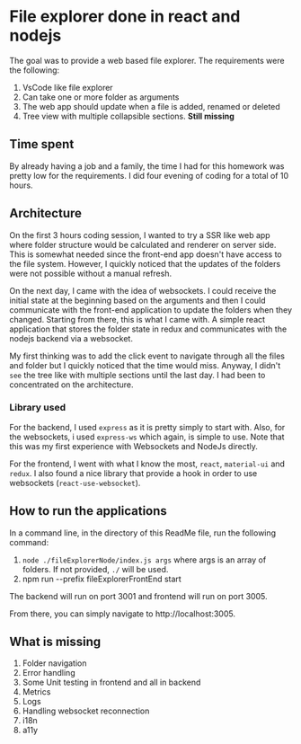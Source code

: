 # File explorer done in react and nodejs

The goal was to provide a web based file explorer.
The requirements were the following:

1. VsCode like file explorer
2. Can take one or more folder as arguments
3. The web app should update when a file is added, renamed or deleted
4. Tree view with multiple collapsible sections. **Still missing**

## Time spent

By already having a job and a family, the time I had for this homework was pretty low for the requirements. I did four evening of coding for a total of 10 hours.

## Architecture

On the first 3 hours coding session, I wanted to try a SSR like web app where folder structure would be calculated and renderer on server side. This is somewhat needed since the front-end app doesn't have access to the file system. However, I quickly noticed that the updates of the folders were not possible without a manual refresh.

On the next day, I came with the idea of websockets. I could receive the initial state at the beginning based on the arguments and then I could communicate with the front-end application to update the folders when they changed. Starting from there, this is what I came with. A simple react application that stores the folder state in redux and communicates with the nodejs backend via a websocket.

My first thinking was to add the click event to navigate through all the files and folder but I quickly noticed that the time would miss. Anyway, I didn't `see` the tree like with multiple sections until the last day. I had been to concentrated on the architecture.

### Library used

For the backend, I used `express` as it is pretty simply to start with. Also, for the websockets, i used `express-ws` which again, is simple to use. Note that this was my first experience with Websockets and NodeJs directly.

For the frontend, I went with what I know the most, `react`, `material-ui` and `redux`. I also found a nice library that provide a hook in order to use websockets (`react-use-websocket`).

## How to run the applications

In a command line, in the directory of this ReadMe file, run the following command:

1. `node ./fileExplorerNode/index.js args` where args is an array of folders. If not provided, `./` will be used.
2. npm run --prefix fileExplorerFrontEnd start

The backend will run on port 3001 and frontend will run on port 3005.

From there, you can simply navigate to http://localhost:3005.

## What is missing

1. Folder navigation
2. Error handling
3. Some Unit testing in frontend and all in backend
4. Metrics
5. Logs
6. Handling websocket reconnection
7. i18n
8. a11y

